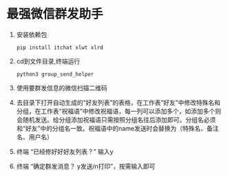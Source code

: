 # 最强微信群发助手
1. 安装依赖包  

   ```
   pip install itchat xlwt xlrd 
   ```
2. cd到文件目录,终端运行 

	```
	python3 group_send_helper
	```
	
3. 使用要群发信息的微信扫描二维码

3. 去目录下打开自动生成的“好友列表”的表格，在工作表“好友”中修改特殊名和分组，在工作表“祝福语”中修改祝福语，每一列可以添加多个，如添加多个则会随机发送。给分组添加祝福语只需按照分组名往后添加即可。分组名必须和“好友”中的分组名一致。祝福语中的name发送时会替换为（特殊名、备注名、用户名）
4. 终端 “已经修好好好友列表？” 输入y
5. 终端 “确定群发消息？ y发送/n打印”，按需输入即可
